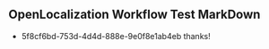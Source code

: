 ## OpenLocalization Workflow Test MarkDown
* 5f8cf6bd-753d-4d4d-888e-9e0f8e1ab4eb 
thanks!<!--HONumber=Feb16_HO4-->
